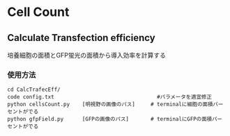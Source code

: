 # Cell Count

## Calculate Transfection efficiency
培養細胞の面積とGFP蛍光の面積から導入効率を計算する
### 使用方法
```
cd CalcTrafecEff/
code config.txt                                 #パラメータを適宜修正
python cellsCount.py    [明視野の画像のパス]     # terminalに細胞の面積パーセントがでる
python gfpField.py      [GFPの画像のパス]       # terminalにGFPの面積パーセントがでる